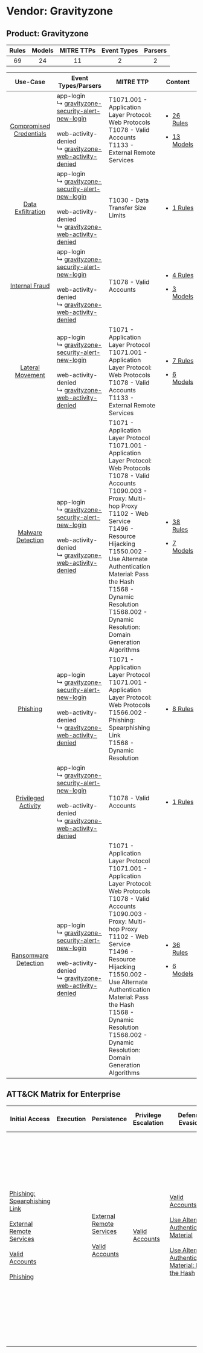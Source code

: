 Vendor: Gravityzone
===================
Product: Gravityzone
--------------------
| Rules | Models | MITRE TTPs | Event Types | Parsers |
|:-----:|:------:|:----------:|:-----------:|:-------:|
|  69   |   24   |     11     |      2      |    2    |

|                                  Use-Case                                  | Event Types/Parsers                                                                                                                                                                                                                                      | MITRE TTP                                                                                                                                                                                                                                                                                                                                                                              | Content                                                                                                                      |
|:--------------------------------------------------------------------------:| -------------------------------------------------------------------------------------------------------------------------------------------------------------------------------------------------------------------------------------------------------- | -------------------------------------------------------------------------------------------------------------------------------------------------------------------------------------------------------------------------------------------------------------------------------------------------------------------------------------------------------------------------------------- | ---------------------------------------------------------------------------------------------------------------------------- |
| [Compromised Credentials](../../../UseCases/uc_compromised_credentials.md) |  app-login<br> ↳ [gravityzone-security-alert-new-login](Parsers/parserContent_gravityzone-security-alert-new-login.md)<br><br> web-activity-denied<br> ↳ [gravityzone-web-activity-denied](Parsers/parserContent_gravityzone-web-activity-denied.md)<br> | T1071.001 - Application Layer Protocol: Web Protocols<br>T1078 - Valid Accounts<br>T1133 - External Remote Services<br>                                                                                                                                                                                                                                                                | [<ul><li>26 Rules</li></ul><ul><li>13 Models</li></ul>](Rules_Models/r_m_gravityzone_gravityzone_Compromised_Credentials.md) |
|       [Data Exfiltration](../../../UseCases/uc_data_exfiltration.md)       |  app-login<br> ↳ [gravityzone-security-alert-new-login](Parsers/parserContent_gravityzone-security-alert-new-login.md)<br><br> web-activity-denied<br> ↳ [gravityzone-web-activity-denied](Parsers/parserContent_gravityzone-web-activity-denied.md)<br> | T1030 - Data Transfer Size Limits<br>                                                                                                                                                                                                                                                                                                                                                  | [<ul><li>1 Rules</li></ul>](Rules_Models/r_m_gravityzone_gravityzone_Data_Exfiltration.md)                                   |
|          [Internal Fraud](../../../UseCases/uc_internal_fraud.md)          |  app-login<br> ↳ [gravityzone-security-alert-new-login](Parsers/parserContent_gravityzone-security-alert-new-login.md)<br><br> web-activity-denied<br> ↳ [gravityzone-web-activity-denied](Parsers/parserContent_gravityzone-web-activity-denied.md)<br> | T1078 - Valid Accounts<br>                                                                                                                                                                                                                                                                                                                                                             | [<ul><li>4 Rules</li></ul><ul><li>3 Models</li></ul>](Rules_Models/r_m_gravityzone_gravityzone_Internal_Fraud.md)            |
|        [Lateral Movement](../../../UseCases/uc_lateral_movement.md)        |  app-login<br> ↳ [gravityzone-security-alert-new-login](Parsers/parserContent_gravityzone-security-alert-new-login.md)<br><br> web-activity-denied<br> ↳ [gravityzone-web-activity-denied](Parsers/parserContent_gravityzone-web-activity-denied.md)<br> | T1071 - Application Layer Protocol<br>T1071.001 - Application Layer Protocol: Web Protocols<br>T1078 - Valid Accounts<br>T1133 - External Remote Services<br>                                                                                                                                                                                                                          | [<ul><li>7 Rules</li></ul><ul><li>6 Models</li></ul>](Rules_Models/r_m_gravityzone_gravityzone_Lateral_Movement.md)          |
|       [Malware Detection](../../../UseCases/uc_malware_detection.md)       |  app-login<br> ↳ [gravityzone-security-alert-new-login](Parsers/parserContent_gravityzone-security-alert-new-login.md)<br><br> web-activity-denied<br> ↳ [gravityzone-web-activity-denied](Parsers/parserContent_gravityzone-web-activity-denied.md)<br> | T1071 - Application Layer Protocol<br>T1071.001 - Application Layer Protocol: Web Protocols<br>T1078 - Valid Accounts<br>T1090.003 - Proxy: Multi-hop Proxy<br>T1102 - Web Service<br>T1496 - Resource Hijacking<br>T1550.002 - Use Alternate Authentication Material: Pass the Hash<br>T1568 - Dynamic Resolution<br>T1568.002 - Dynamic Resolution: Domain Generation Algorithms<br> | [<ul><li>38 Rules</li></ul><ul><li>7 Models</li></ul>](Rules_Models/r_m_gravityzone_gravityzone_Malware_Detection.md)        |
|                [Phishing](../../../UseCases/uc_phishing.md)                |  app-login<br> ↳ [gravityzone-security-alert-new-login](Parsers/parserContent_gravityzone-security-alert-new-login.md)<br><br> web-activity-denied<br> ↳ [gravityzone-web-activity-denied](Parsers/parserContent_gravityzone-web-activity-denied.md)<br> | T1071 - Application Layer Protocol<br>T1071.001 - Application Layer Protocol: Web Protocols<br>T1566.002 - Phishing: Spearphishing Link<br>T1568 - Dynamic Resolution<br>                                                                                                                                                                                                              | [<ul><li>8 Rules</li></ul>](Rules_Models/r_m_gravityzone_gravityzone_Phishing.md)                                            |
|     [Privileged Activity](../../../UseCases/uc_privileged_activity.md)     |  app-login<br> ↳ [gravityzone-security-alert-new-login](Parsers/parserContent_gravityzone-security-alert-new-login.md)<br><br> web-activity-denied<br> ↳ [gravityzone-web-activity-denied](Parsers/parserContent_gravityzone-web-activity-denied.md)<br> | T1078 - Valid Accounts<br>                                                                                                                                                                                                                                                                                                                                                             | [<ul><li>1 Rules</li></ul>](Rules_Models/r_m_gravityzone_gravityzone_Privileged_Activity.md)                                 |
|    [Ransomware Detection](../../../UseCases/uc_ransomware_detection.md)    |  app-login<br> ↳ [gravityzone-security-alert-new-login](Parsers/parserContent_gravityzone-security-alert-new-login.md)<br><br> web-activity-denied<br> ↳ [gravityzone-web-activity-denied](Parsers/parserContent_gravityzone-web-activity-denied.md)<br> | T1071 - Application Layer Protocol<br>T1071.001 - Application Layer Protocol: Web Protocols<br>T1078 - Valid Accounts<br>T1090.003 - Proxy: Multi-hop Proxy<br>T1102 - Web Service<br>T1496 - Resource Hijacking<br>T1550.002 - Use Alternate Authentication Material: Pass the Hash<br>T1568 - Dynamic Resolution<br>T1568.002 - Dynamic Resolution: Domain Generation Algorithms<br> | [<ul><li>36 Rules</li></ul><ul><li>6 Models</li></ul>](Rules_Models/r_m_gravityzone_gravityzone_Ransomware_Detection.md)     |

ATT&CK Matrix for Enterprise
----------------------------
| Initial Access                                                                                                                                                                                                                                                                                     | Execution | Persistence                                                                                                                                      | Privilege Escalation                                                | Defense Evasion                                                                                                                                                                                                                                                            | Credential Access | Discovery | Lateral Movement                                                                           | Collection | Command and Control                                                                                                                                                                                                                                                                                                                                                                                                                                                                                                                                                        | Exfiltration                                                                   | Impact                                                                  |
| -------------------------------------------------------------------------------------------------------------------------------------------------------------------------------------------------------------------------------------------------------------------------------------------------- | --------- | ------------------------------------------------------------------------------------------------------------------------------------------------ | ------------------------------------------------------------------- | -------------------------------------------------------------------------------------------------------------------------------------------------------------------------------------------------------------------------------------------------------------------------- | ----------------- | --------- | ------------------------------------------------------------------------------------------ | ---------- | -------------------------------------------------------------------------------------------------------------------------------------------------------------------------------------------------------------------------------------------------------------------------------------------------------------------------------------------------------------------------------------------------------------------------------------------------------------------------------------------------------------------------------------------------------------------------- | ------------------------------------------------------------------------------ | ----------------------------------------------------------------------- |
| [Phishing: Spearphishing Link](https://attack.mitre.org/techniques/T1566/002)<br><br>[External Remote Services](https://attack.mitre.org/techniques/T1133)<br><br>[Valid Accounts](https://attack.mitre.org/techniques/T1078)<br><br>[Phishing](https://attack.mitre.org/techniques/T1566)<br><br> |           | [External Remote Services](https://attack.mitre.org/techniques/T1133)<br><br>[Valid Accounts](https://attack.mitre.org/techniques/T1078)<br><br> | [Valid Accounts](https://attack.mitre.org/techniques/T1078)<br><br> | [Valid Accounts](https://attack.mitre.org/techniques/T1078)<br><br>[Use Alternate Authentication Material](https://attack.mitre.org/techniques/T1550)<br><br>[Use Alternate Authentication Material: Pass the Hash](https://attack.mitre.org/techniques/T1550/002)<br><br> |                   |           | [Use Alternate Authentication Material](https://attack.mitre.org/techniques/T1550)<br><br> |            | [Web Service](https://attack.mitre.org/techniques/T1102)<br><br>[Application Layer Protocol: Web Protocols](https://attack.mitre.org/techniques/T1071/001)<br><br>[Dynamic Resolution](https://attack.mitre.org/techniques/T1568)<br><br>[Dynamic Resolution: Domain Generation Algorithms](https://attack.mitre.org/techniques/T1568/002)<br><br>[Proxy: Multi-hop Proxy](https://attack.mitre.org/techniques/T1090/003)<br><br>[Application Layer Protocol](https://attack.mitre.org/techniques/T1071)<br><br>[Proxy](https://attack.mitre.org/techniques/T1090)<br><br> | [Data Transfer Size Limits](https://attack.mitre.org/techniques/T1030)<br><br> | [Resource Hijacking](https://attack.mitre.org/techniques/T1496)<br><br> |
